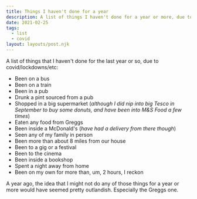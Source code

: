 ```yaml
---
title: Things I haven't done for a year
description: A list of things I haven't done for a year or more, due to covid and lockdowns
date: 2021-02-25
tags:
  - list
  - covid
layout: layouts/post.njk
---
```


A list of things that I haven't done for the last year or so, due to covid/lockdowns/etc:

* Been on a bus
* Been on a train
* Been in a pub
* Drunk a pint sourced from a pub
* Shopped in a big supermarket (*although I did nip into big Tesco in September to buy some donuts, and have been into M&S Food a few times*)
* Eaten any food from Greggs
* Been inside a McDonald's (*have had a delivery from there though*)
* Seen any of my family in person
* Been more than about 8 miles from our house
* Been to a gig or a festival
* Been to the cinema
* Been inside a bookshop
* Spent a night away from home
* Been on my own for more than, um, 2 hours, I reckon

A year ago, the idea that I might not do any of those things for a year or more would have seemed pretty outlandish. Especially the Greggs one.